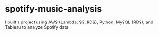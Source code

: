 # spotify-music-analysis
I built a project using AWS (Lambda, S3, RDS), Python, MySQL (RDS), and Tableau to analyze Spotify data
